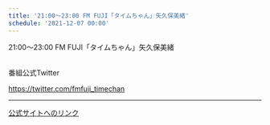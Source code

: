 ```yaml
---
title: '21:00～23:00 FM FUJI「タイムちゃん」矢久保美緒'
schedule: '2021-12-07 00:00'
---
```


<div id="detailBody"> <p>  21:00～23:00 FM FUJI「タイムちゃん」矢久保美緒 </p> <p>  <br/>  番組公式Twitter </p> <p>  <a href="https://twitter.com/fmfuji_timechan" target="_blank">   https://twitter.com/fmfuji_timechan  </a> </p></div>

---
[公式サイトへのリンク]('http://www.nogizaka46.com/schedule/2021/12/063410.php?member=mio-yakubo&category=&monthly=202112')